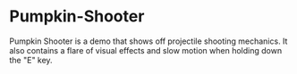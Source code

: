 # Pumpkin-Shooter

Pumpkin Shooter is a demo that shows off projectile shooting mechanics. It also contains a flare of visual effects and slow motion when holding down the "E" key. 
